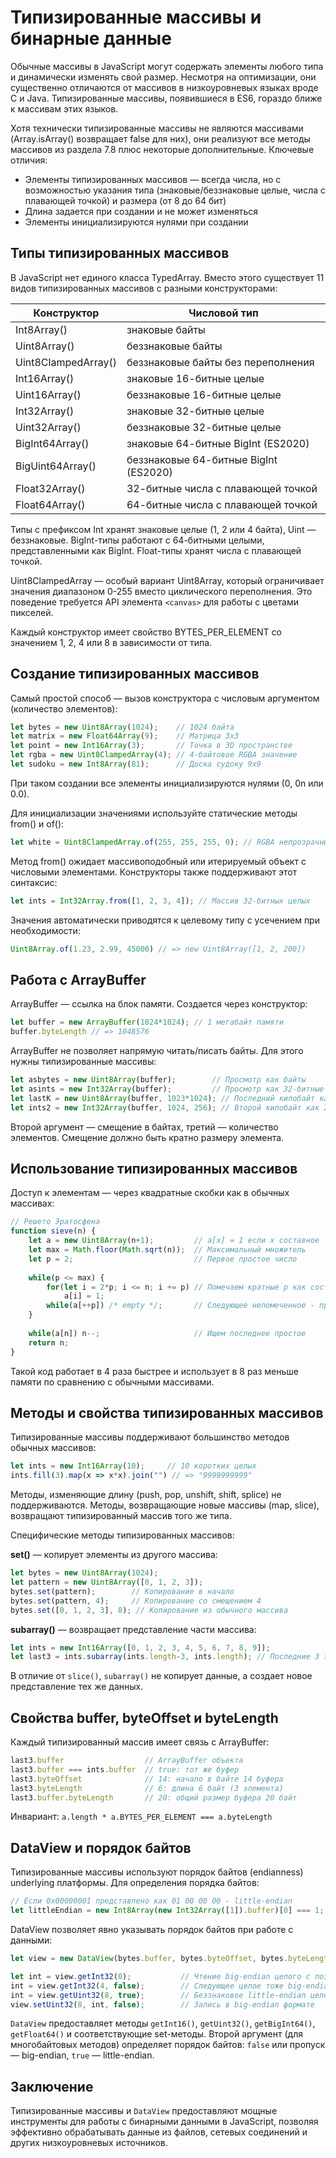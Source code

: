 # Типизированные массивы и бинарные данные

Обычные массивы в JavaScript могут содержать элементы любого типа и динамически изменять свой размер. Несмотря на оптимизации, они существенно отличаются от массивов в низкоуровневых языках вроде C и Java. Типизированные массивы, появившиеся в ES6, гораздо ближе к массивам этих языков.

Хотя технически типизированные массивы не являются массивами (Array.isArray() возвращает false для них), они реализуют все методы массивов из раздела 7.8 плюс некоторые дополнительные. Ключевые отличия:

- Элементы типизированных массивов — всегда числа, но с возможностью указания типа (знаковые/беззнаковые целые, числа с плавающей точкой) и размера (от 8 до 64 бит)
- Длина задается при создании и не может изменяться
- Элементы инициализируются нулями при создании

## Типы типизированных массивов

В JavaScript нет единого класса TypedArray. Вместо этого существует 11 видов типизированных массивов с разными конструкторами:

| Конструктор           | Числовой тип                     |
|-----------------------|----------------------------------|
| Int8Array()           | знаковые байты                   |
| Uint8Array()          | беззнаковые байты                |
| Uint8ClampedArray()   | беззнаковые байты без переполнения |
| Int16Array()          | знаковые 16-битные целые         |
| Uint16Array()         | беззнаковые 16-битные целые      |
| Int32Array()          | знаковые 32-битные целые         |
| Uint32Array()         | беззнаковые 32-битные целые      |
| BigInt64Array()       | знаковые 64-битные BigInt (ES2020) |
| BigUint64Array()      | беззнаковые 64-битные BigInt (ES2020) |
| Float32Array()        | 32-битные числа с плавающей точкой |
| Float64Array()        | 64-битные числа с плавающей точкой |

Типы с префиксом Int хранят знаковые целые (1, 2 или 4 байта), Uint — беззнаковые. BigInt-типы работают с 64-битными целыми, представленными как BigInt. Float-типы хранят числа с плавающей точкой.

Uint8ClampedArray — особый вариант Uint8Array, который ограничивает значения диапазоном 0-255 вместо циклического переполнения. Это поведение требуется API элемента `<canvas>` для работы с цветами пикселей.

Каждый конструктор имеет свойство BYTES_PER_ELEMENT со значением 1, 2, 4 или 8 в зависимости от типа.

## Создание типизированных массивов

Самый простой способ — вызов конструктора с числовым аргументом (количество элементов):

```javascript
let bytes = new Uint8Array(1024);    // 1024 байта
let matrix = new Float64Array(9);    // Матрица 3x3
let point = new Int16Array(3);       // Точка в 3D пространстве
let rgba = new Uint8ClampedArray(4); // 4-байтовое RGBA значение
let sudoku = new Int8Array(81);      // Доска судоку 9x9
```

При таком создании все элементы инициализируются нулями (0, 0n или 0.0).

Для инициализации значениями используйте статические методы from() и of():

```javascript
let white = Uint8ClampedArray.of(255, 255, 255, 0); // RGBA непрозрачный белый
```

Метод from() ожидает массивоподобный или итерируемый объект с числовыми элементами. Конструкторы также поддерживают этот синтаксис:

```javascript
let ints = Int32Array.from([1, 2, 3, 4]); // Массив 32-битных целых
```

Значения автоматически приводятся к целевому типу с усечением при необходимости:

```javascript
Uint8Array.of(1.23, 2.99, 45000) // => new Uint8Array([1, 2, 200])
```

## Работа с ArrayBuffer

ArrayBuffer — ссылка на блок памяти. Создается через конструктор:

```javascript
let buffer = new ArrayBuffer(1024*1024); // 1 мегабайт памяти
buffer.byteLength // => 1048576
```

ArrayBuffer не позволяет напрямую читать/писать байты. Для этого нужны типизированные массивы:

```javascript
let asbytes = new Uint8Array(buffer);        // Просмотр как байты
let asints = new Int32Array(buffer);         // Просмотр как 32-битные целые
let lastK = new Uint8Array(buffer, 1023*1024); // Последний килобайт как байты
let ints2 = new Int32Array(buffer, 1024, 256); // Второй килобайт как 256 целых
```

Второй аргумент — смещение в байтах, третий — количество элементов. Смещение должно быть кратно размеру элемента.

## Использование типизированных массивов

Доступ к элементам — через квадратные скобки как в обычных массивах:

```javascript
// Решето Эратосфена
function sieve(n) {
    let a = new Uint8Array(n+1);         // a[x] = 1 если x составное
    let max = Math.floor(Math.sqrt(n));  // Максимальный множитель
    let p = 2;                           // Первое простое число
    
    while(p <= max) {
        for(let i = 2*p; i <= n; i += p) // Помечаем кратные p как составные
            a[i] = 1;
        while(a[++p]) /* empty */;       // Следующее непомеченное - простое
    }
    
    while(a[n]) n--;                     // Ищем последнее простое
    return n;
}
```

Такой код работает в 4 раза быстрее и использует в 8 раз меньше памяти по сравнению с обычными массивами.

## Методы и свойства типизированных массивов

Типизированные массивы поддерживают большинство методов обычных массивов:

```javascript
let ints = new Int16Array(10);     // 10 коротких целых
ints.fill(3).map(x => x*x).join("") // => "9999999999"
```

Методы, изменяющие длину (push, pop, unshift, shift, splice) не поддерживаются. Методы, возвращающие новые массивы (map, slice), возвращают типизированный массив того же типа.

Специфические методы типизированных массивов:

**set()** — копирует элементы из другого массива:

```javascript
let bytes = new Uint8Array(1024);
let pattern = new Uint8Array([0, 1, 2, 3]);
bytes.set(pattern);        // Копирование в начало
bytes.set(pattern, 4);     // Копирование со смещением 4
bytes.set([0, 1, 2, 3], 8); // Копирование из обычного массива
```

**subarray()** — возвращает представление части массива:

```javascript
let ints = new Int16Array([0, 1, 2, 3, 4, 5, 6, 7, 8, 9]);
let last3 = ints.subarray(ints.length-3, ints.length); // Последние 3 элемента
```

В отличие от `slice()`, `subarray()` не копирует данные, а создает новое представление тех же данных.

## Свойства buffer, byteOffset и byteLength

Каждый типизированный массив имеет связь с ArrayBuffer:

```javascript
last3.buffer                  // ArrayBuffer объекта
last3.buffer === ints.buffer  // true: тот же буфер
last3.byteOffset              // 14: начало в байте 14 буфера
last3.byteLength              // 6: длина 6 байт (3 элемента)
last3.buffer.byteLength       // 20: общий размер буфера 20 байт
```

Инвариант: `a.length * a.BYTES_PER_ELEMENT === a.byteLength`

## DataView и порядок байтов

Типизированные массивы используют порядок байтов (endianness) underlying платформы. Для определения порядка байтов:

```javascript
// Если 0x00000001 представлено как 01 00 00 00 - little-endian
let littleEndian = new Int8Array(new Int32Array([1]).buffer)[0] === 1;
```

DataView позволяет явно указывать порядок байтов при работе с данными:

```javascript
let view = new DataView(bytes.buffer, bytes.byteOffset, bytes.byteLength);

let int = view.getInt32(0);           // Чтение big-endian целого с позиции 0
int = view.getInt32(4, false);        // Следующее целое тоже big-endian  
int = view.getUint32(8, true);        // Беззнаковое little-endian целое
view.setUint32(8, int, false);        // Запись в big-endian формате
```

`DataView` предоставляет методы `getInt16()`, `getUint32()`, `getBigInt64()`, `getFloat64()` и соответствующие set-методы. Второй аргумент (для многобайтовых методов) определяет порядок байтов: `false` или пропуск — big-endian, `true` — little-endian.

## Заключение

Типизированные массивы и `DataView` предоставляют мощные инструменты для работы с бинарными данными в JavaScript, позволяя эффективно обрабатывать данные из файлов, сетевых соединений и других низкоуровневых источников.
